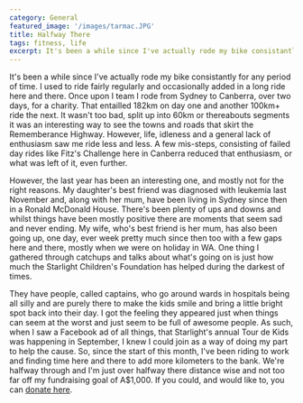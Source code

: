 ```yaml
---
category: General
featured_image: '/images/tarmac.JPG'
title: Halfway There
tags: fitness, life
excerpt: It's been a while since I've actually rode my bike consistantly for any period of time. I used to ride fairly regularly and occasionally added in a long ride here and there. Once upon I team I rode from Sydney to Canberra, over two days, for a charity. That entailled 182km on day one and another 100km+ ride the next. It wasn't too bad, split up into 60km or thereabouts segments it was an interesting way to see the towns and roads that skirt the Rememberance Highway. However, life, idleness and a general lack of enthusiasm saw me ride less and less. A few mis-steps, consisting of failed day rides like Fitz's Challenge here in Canberra reduced that enthusiasm, or what was left of it, even further.
---
```

It's been a while since I've actually rode my bike consistantly for any period of time. I used to ride fairly regularly and occasionally added in a long ride here and there. Once upon I team I rode from Sydney to Canberra, over two days, for a charity. That entailled 182km on day one and another 100km+ ride the next. It wasn't too bad, split up into 60km or thereabouts segments it was an interesting way to see the towns and roads that skirt the Rememberance Highway. However, life, idleness and a general lack of enthusiasm saw me ride less and less. A few mis-steps, consisting of failed day rides like Fitz's Challenge here in Canberra reduced that enthusiasm, or what was left of it, even further.

However, the last year has been an interesting one, and mostly not for the right reasons. My daughter's best friend was diagnosed with leukemia last November and, along with her mum, have been living in Sydney since then in a Ronald McDonald House. There's been plenty of ups and downs and whilst things have been mostly positive there are moments that seem sad and never ending. My wife, who's best friend is her mum, has also been going up, one day, ever week pretty much since then too with a few gaps here and there, mostly when we were on holiday in WA. One thing I gathered through catchups and talks about what's going on is just how much the Starlight Children's Foundation has helped during the darkest of times.

They have people, called captains, who go around wards in hospitals being all silly and are purely there to make the kids smile and bring a little bright spot back into their day. I got the feeling they appeared just when things can seem at the worst and just seem to be full of awesome people. As such, when I saw a Facebook ad of all things, that Starlight's annual Tour de Kids was happening in September, I knew I could join as a way of doing my part to help the cause. So, since the start of this month, I've been riding to work and finding time here and there to add more kilometers to the bank. We're halfway through and I'm just over halfway there distance wise and not too far off my fundraising goal of A$1,000. If you could, and would like to, you can [donate here](https://tourdekids.org.au/peter-taylor).
